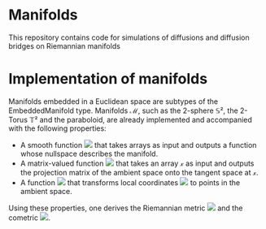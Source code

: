 # Manifolds
This repository contains code for simulations of diffusions and diffusion bridges on Riemannian manifolds

# Implementation of manifolds

Manifolds embedded in a Euclidean space are subtypes of the EmbeddedManifold type. Manifolds ℳ, such as the 2-sphere 𝕊², the 2-Torus 𝕋² and the paraboloid, are already implemented and accompanied with the following properties:

  - A smooth function <img src="https://render.githubusercontent.com/render/math?math=f(x,\mathcal{M})"> that takes arrays as input and outputs a function whose nullspace describes the manifold.
  - A matrix-valued function <img src="https://render.githubusercontent.com/render/math?math=P(x,\mathcal{M})"> that takes an array 𝓍 as input and outputs the projection matrix of the ambient space onto the tangent space at 𝓍.
  - A function <img src="https://render.githubusercontent.com/render/math?math=F(q,\mathcal{M})"> that transforms local coordinates <img src="https://render.githubusercontent.com/render/math?math=q"> to points in the ambient space.

Using these properties, one derives the Riemannian metric
<img src="https://render.githubusercontent.com/render/math?math=g(q,\mathcal{M}) = \mathrm{d}F(q,\mathcal{M})'\mathrm{d}F(q,\mathcal{M})"> and the cometric <img src="https://render.githubusercontent.com/render/math?math=g^x=g\^{-1}">.
